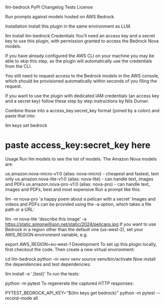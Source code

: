 llm-bedrock
PyPI Changelog Tests License

Run prompts against models hosted on AWS Bedrock

Installation
Install this plugin in the same environment as LLM.

llm install llm-bedrock
Credentials
You'll need an access key and a secret key to use this plugin, with permission granted to access the Bedrock Nova models.

If you have already configured the AWS CLI on your machine you may be able to skip this step, as the plugin will automatically use the credentials from the CLI.

You still need to request access to the Bedrock models in the AWS console, which should be provisioned automatically within seconds of you filing the request.

If you want to use the plugin with dedicated IAM credentials (an access key and a secret key) follow these step by step instructions by Nils Durner.

Combine those into a access_key:secret_key format (joined by a colon) and paste that into:

llm keys set bedrock
# paste access_key:secret_key here
Usage
Run llm models to see the list of models. The Amazon Nova models are:

us.amazon.nova-micro-v1:0 (alias: nova-micro) - cheapest and fastest, text only
us.amazon.nova-lite-v1:0 (alias: nova-lite) - can handle text, images and PDFs
us.amazon.nova-pro-v1:0 (alias: nova-pro) - can handle text, images and PDFs, best and most expensive
Run a prompt like this:

llm -m nova-pro 'a happy poem about a pelican with a secret'
Images and videos and PDFs can be provided using the -a option, which takes a file path or a URL:

llm -m nova-lite 'describe this image' -a https://static.simonwillison.net/static/2024/pelicans.jpg
If you want to use Bedrock in a region other than the default one (us-west-2), set your AWS_REGION environment variable, e.g.

export AWS_REGION=eu-west-1
Development
To set up this plugin locally, first checkout the code. Then create a new virtual environment:

cd llm-bedrock
python -m venv venv
source venv/bin/activate
Now install the dependencies and test dependencies:

llm install -e '.[test]'
To run the tests:

python -m pytest
To regenerate the captured HTTP responses:

PYTEST_BEDROCK_API_KEY="$(llm keys get bedrock)" python -m pytest --record-mode all
